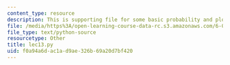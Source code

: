 ```yaml
---
content_type: resource
description: This is supporting file for some basic probability and plotting data.
file: /media/https%3A/open-learning-course-data-rc.s3.amazonaws.com/6-00sc-introduction-to-computer-science-and-programming-spring-2011/f0a94a6dac1ad9ae326b69a20d7bf420_lec13.py
file_type: text/python-source
resourcetype: Other
title: lec13.py
uid: f0a94a6d-ac1a-d9ae-326b-69a20d7bf420
---
```

